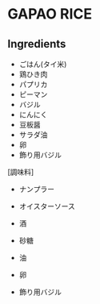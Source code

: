 # GAPAO RICE

## Ingredients
- ごはん(タイ米)
- 鶏ひき肉
- パプリカ
- ピーマン
- バジル
- にんにく
- 豆板醤
- サラダ油
- 卵
- 飾り用バジル

[調味料]
- ナンプラー
- オイスターソース
- 酒
- 砂糖

- 油
- 卵
- 飾り用バジル